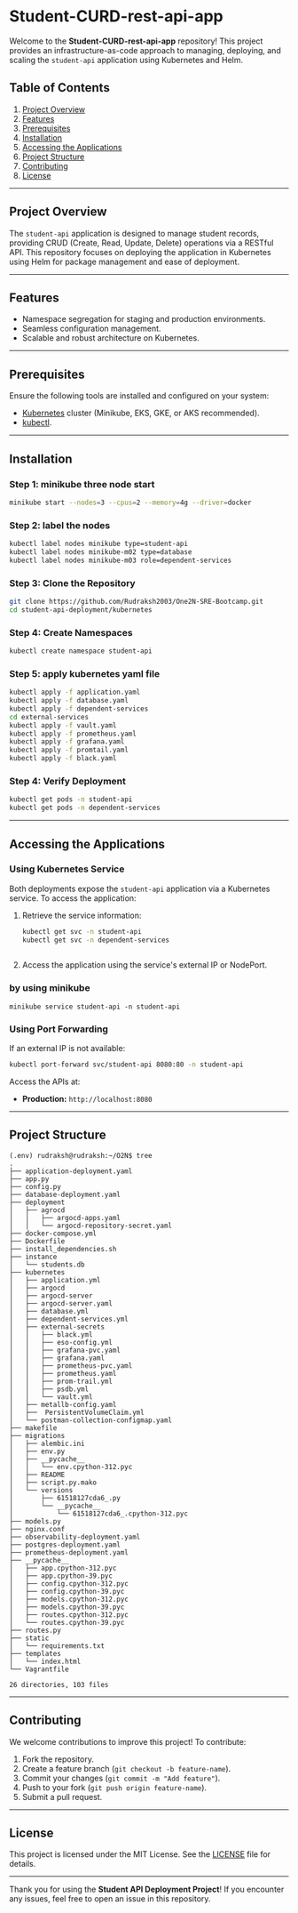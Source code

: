 # Student-CURD-rest-api-app

Welcome to the **Student-CURD-rest-api-app** repository! This project provides an infrastructure-as-code approach to managing, deploying, and scaling the `student-api` application using Kubernetes and Helm.

## Table of Contents

1. [Project Overview](#project-overview)
2. [Features](#features)
3. [Prerequisites](#prerequisites)
4. [Installation](#installation)
5. [Accessing the Applications](#accessing-the-applications)
6. [Project Structure](#project-structure)
7. [Contributing](#contributing)
8. [License](#license)

---

## Project Overview

The `student-api` application is designed to manage student records, providing CRUD (Create, Read, Update, Delete) operations via a RESTful API. This repository focuses on deploying the application in Kubernetes using Helm for package management and ease of deployment.


---

## Features

- Namespace segregation for staging and production environments.
- Seamless configuration management.
- Scalable and robust architecture on Kubernetes.

---

## Prerequisites

Ensure the following tools are installed and configured on your system:

- [Kubernetes](https://kubernetes.io/) cluster (Minikube, EKS, GKE, or AKS recommended).
- [kubectl](https://kubernetes.io/docs/tasks/tools/).

---

## Installation
### Step 1: minikube three node start
```bash
minikube start --nodes=3 --cpus=2 --memory=4g --driver=docker
```
### Step 2: label the nodes
```bash
kubectl label nodes minikube type=student-api
kubectl label nodes minikube-m02 type=database
kubectl label nodes minikube-m03 role=dependent-services
```

### Step 3: Clone the Repository

```bash
git clone https://github.com/Rudraksh2003/One2N-SRE-Bootcamp.git
cd student-api-deployment/kubernetes
```

### Step 4: Create Namespaces

```bash
kubectl create namespace student-api

```

### Step 5: apply kubernetes yaml file
```bash
kubectl apply -f application.yaml
kubectl apply -f database.yaml
kubectl apply -f dependent-services
cd external-services
kubectl apply -f vault.yaml
kubectl apply -f prometheus.yaml
kubectl apply -f grafana.yaml
kubectl apply -f promtail.yaml
kubectl apply -f black.yaml


```



### Step 4: Verify Deployment

```bash
kubectl get pods -n student-api
kubectl get pods -n dependent-services
```

---

## Accessing the Applications

### Using Kubernetes Service

Both deployments expose the `student-api` application via a Kubernetes service. To access the application:

1. Retrieve the service information:

   ```bash
   kubectl get svc -n student-api
   kubectl get svc -n dependent-services
  
   ```

2. Access the application using the service's external IP or NodePort.

### by using minikube
```
minikube service student-api -n student-api

```

### Using Port Forwarding

If an external IP is not available:

```bash
kubectl port-forward svc/student-api 8080:80 -n student-api
```

Access the APIs at:

- **Production:** `http://localhost:8080`

---

## Project Structure

```plaintext
(.env) rudraksh@rudraksh:~/O2N$ tree
.
├── application-deployment.yaml
├── app.py
├── config.py
├── database-deployment.yaml
├── deployment
│   ├── agrocd
│   │   ├── argocd-apps.yaml
│   │   └── argocd-repository-secret.yaml
├── docker-compose.yml
├── Dockerfile
├── install_dependencies.sh
├── instance
│   └── students.db
├── kubernetes
│   ├── application.yml
│   ├── argocd
│   ├── argocd-server
│   ├── argocd-server.yaml
│   ├── database.yml
│   ├── dependent-services.yml
│   ├── external-secrets
│   │   ├── black.yml
│   │   ├── eso-config.yml
│   │   ├── grafana-pvc.yaml
│   │   ├── grafana.yaml
│   │   ├── prometheus-pvc.yaml
│   │   ├── prometheus.yaml
│   │   ├── prom-trail.yml
│   │   ├── psdb.yml
│   │   └── vault.yml
│   ├── metallb-config.yaml
│   ├──  PersistentVolumeClaim.yml
│   └── postman-collection-configmap.yaml
├── makefile
├── migrations
│   ├── alembic.ini
│   ├── env.py
│   ├── __pycache__
│   │   └── env.cpython-312.pyc
│   ├── README
│   ├── script.py.mako
│   └── versions
│       ├── 61518127cda6_.py
│       └── __pycache__
│           └── 61518127cda6_.cpython-312.pyc
├── models.py
├── nginx.conf
├── observability-deployment.yaml
├── postgres-deployment.yaml
├── prometheus-deployment.yaml
├── __pycache__
│   ├── app.cpython-312.pyc
│   ├── app.cpython-39.pyc
│   ├── config.cpython-312.pyc
│   ├── config.cpython-39.pyc
│   ├── models.cpython-312.pyc
│   ├── models.cpython-39.pyc
│   ├── routes.cpython-312.pyc
│   └── routes.cpython-39.pyc
├── routes.py
├── static
│   └── requirements.txt
├── templates
│   └── index.html
└── Vagrantfile

26 directories, 103 files

```

---

## Contributing

We welcome contributions to improve this project! To contribute:

1. Fork the repository.
2. Create a feature branch (`git checkout -b feature-name`).
3. Commit your changes (`git commit -m "Add feature"`).
4. Push to your fork (`git push origin feature-name`).
5. Submit a pull request.

---

## License

This project is licensed under the MIT License. See the [LICENSE](LICENSE) file for details.

---

Thank you for using the **Student API Deployment Project**! If you encounter any issues, feel free to open an issue in this repository.

